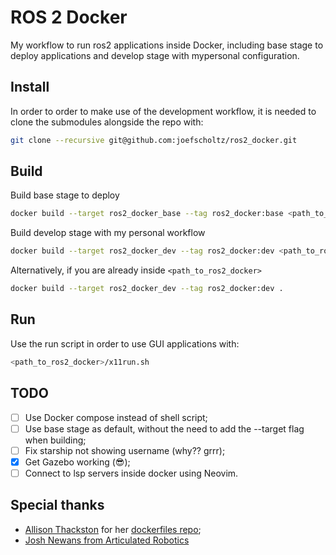 # ROS 2 Docker

My workflow to run ros2 applications inside Docker, including base stage to deploy applications and develop stage with mypersonal configuration.

## Install

In order to order to make use of the development workflow, it is needed to clone the submodules alongside the repo with:

```bash
git clone --recursive git@github.com:joefscholtz/ros2_docker.git
```

## Build

Build base stage to deploy

```bash
docker build --target ros2_docker_base --tag ros2_docker:base <path_to_ros2_docker>
```

Build develop stage with my personal workflow

```bash
docker build --target ros2_docker_dev --tag ros2_docker:dev <path_to_ros2_docker>
```

Alternatively, if you are already inside `<path_to_ros2_docker>`

```bash
docker build --target ros2_docker_dev --tag ros2_docker:dev .
```

## Run

Use the run script in order to use GUI applications with:

```bash
<path_to_ros2_docker>/x11run.sh
```

## TODO

- [ ] Use Docker compose instead of shell script;
- [ ] Use base stage as default, without the need to add the --target flag when building;
- [ ] Fix starship not showing username (why?? grrr);
- [x] Get Gazebo working (😎);
- [ ] Connect to lsp servers inside docker using Neovim.

## Special thanks

- [Allison Thackston](https://github.com/athackst) for her [dockerfiles repo](https://github.com/athackst);
- [Josh Newans from Articulated Robotics](https://www.youtube.com/@ArticulatedRobotics)
